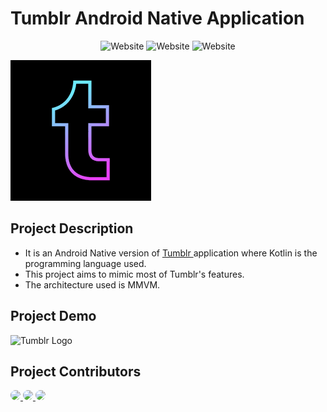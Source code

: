 # Tumblr Android Native Application

<p align="center">
  <a style="text-decoration:none" >
    <img src="https://img.shields.io/badge/Language-Kotlin-orange" alt="Website" />
  </a>
  <a style="text-decoration:none" >
    <img src="https://img.shields.io/badge/Functional%20Documentation-Dokka-brightgreen" alt="Website" />
  </a>
  <a style="text-decoration:none" >
    <img src="https://img.shields.io/badge/Unit%20Testing-Espresso-yellow" alt="Website" />
  </a>
</p>

<img src="Assets/TumblrLogo.png" alt="Tumblr Logo" style="text-align: center;">


## Project Description

- It is an Android Native version of <a href="https://www.tumblr.com/explore/trending?source=homepage_explore">
Tumblr </a> application where Kotlin is the programming language used.
- This project aims to mimic most of Tumblr's features.
- The architecture used is MMVM.

## Project Demo 

<img src="Assets/AndroidVideo.gif" alt="Tumblr Logo" width="500" height="600" >


## Project Contributors
<a href="https://github.com/Elonsolmostafa1">
  <img src="https://avatars.githubusercontent.com/u/62807830?v=4" style="border-radius:50%">
</a>

<a href="https://github.com/El-Nebo">
  <img src="https://avatars.githubusercontent.com/u/62252633?v=4" style="border-radius:50%">
</a>

<a href="https://github.com/Halahamdy22">
  <img src="https://avatars.githubusercontent.com/u/56937106?v=4" style="border-radius:50%">
</a>